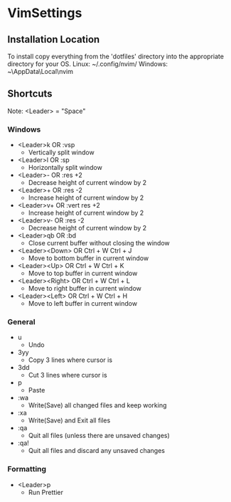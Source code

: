 # VimSettings

## Installation Location
To install copy everything from the 'dotfiles' directory into the appropriate directory for your OS.
Linux:
~/.config/nvim/
Windows:
~\AppData\Local\nvim

## Shortcuts

Note: \<Leader\> = "Space"

### Windows
- \<Leader\>k  OR  :vsp
  - Vertically split window
- \<Leader\>l  OR  :sp
  - Horizontally split window
- \<Leader\>-  OR  :res +2
  - Decrease height of current window by 2
- \<Leader\>+  OR  :res -2
  - Increase height of current window by 2
- \<Leader\>v+  OR  :vert res +2
  - Increase height of current window by 2
- \<Leader\>v-  OR  :res -2
  - Decrease height of current window by 2
- \<Leader\>qb  OR  :bd
  - Close current buffer without closing the window
- \<Leader\>\<Down\>  OR  Ctrl + W Ctrl + J
  - Move to bottom buffer in current window
- \<Leader\>\<Up\>  OR  Ctrl + W Ctrl + K
  - Move to top buffer in current window
- \<Leader\>\<Right\>  OR  Ctrl + W Ctrl + L
  - Move to right buffer in current window
- \<Leader\>\<Left\>  OR  Ctrl + W Ctrl + H
  - Move to left buffer in current window



### General
- u
  - Undo
- 3yy
  - Copy 3 lines where cursor is
- 3dd
  - Cut 3 lines where cursor is
- p
  - Paste
- :wa
  - Write(Save) all changed files and keep working
- :xa
  - Write(Save) and Exit all files
- :qa
  - Quit all files (unless there are unsaved changes)
- :qa!
  - Quit all files and discard any unsaved changes

### Formatting

- \<Leader\>p
  - Run Prettier
